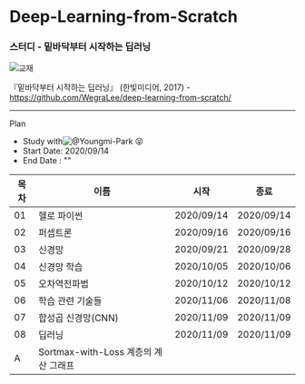 # Deep-Learning-from-Scratch
### 스터디 - 밑바닥부터 시작하는 딥러닝

![교재](https://camo.githubusercontent.com/7e1a295ccd66bcb552ff2405bbbf831524e8a215/68747470733a2f2f7777772e68616e6269742e636f2e6b722f646174612f626f6f6b732f42383437353833313139385f6c2e6a7067)

『밑바닥부터 시작하는 딥러닝』 (한빛미디어, 2017) - https://github.com/WegraLee/deep-learning-from-scratch/

---

Plan
* Study with![@Youngmi-Park](https://github.com/Youngmi-Park) 😝
* Start Date: 2020/09/14
* End Date : ""

목차|이름|시작|종료| 
---|---|---|---
01|헬로 파이썬|2020/09/14|2020/09/14
02|퍼셉트론|2020/09/16|2020/09/16
03|신경망|2020/09/21|2020/09/28
04|신경망 학습|2020/10/05|2020/10/06
05|오차역전파법|2020/10/12|2020/10/12
06|학습 관련 기술들|2020/11/06|2020/11/08
07|합성곱 신경망(CNN)|2020/11/09|2020/11/09
08|딥러닝|2020/11/09|2020/11/09
A|Sortmax-with-Loss 계층의 계산 그래프||
